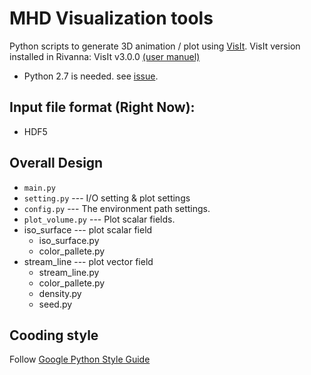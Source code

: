 # MHD Visualization tools 

Python scripts to generate 3D animation / plot using [VisIt](https://visit-dav.github.io/visit-website/index.html).
VisIt version installed in Rivanna: VisIt v3.0.0 [(user manuel)](https://visit-sphinx-github-user-manual.readthedocs.io/en/v3.0.0/cli_manual)

* Python 2.7 is needed. see [issue](https://github.com/visit-dav/visit/issues/4648).

<!-- ## Test file
./scorpio-out/g1040_0021.h5 -->

## Input file format (Right Now):
- HDF5

## Overall Design
- `main.py`
- `setting.py`   --- I/O setting & plot settings
- `config.py` --- The environment path settings.
- `plot_volume.py` --- Plot scalar fields.
- iso_surface --- plot scalar field
  - iso_surface.py
  - color_pallete.py
- stream_line --- plot vector field
  - stream_line.py
  - color_pallete.py
  - density.py
  - seed.py

## Cooding style
Follow [Google Python Style Guide](https://google.github.io/styleguide/pyguide.html)


